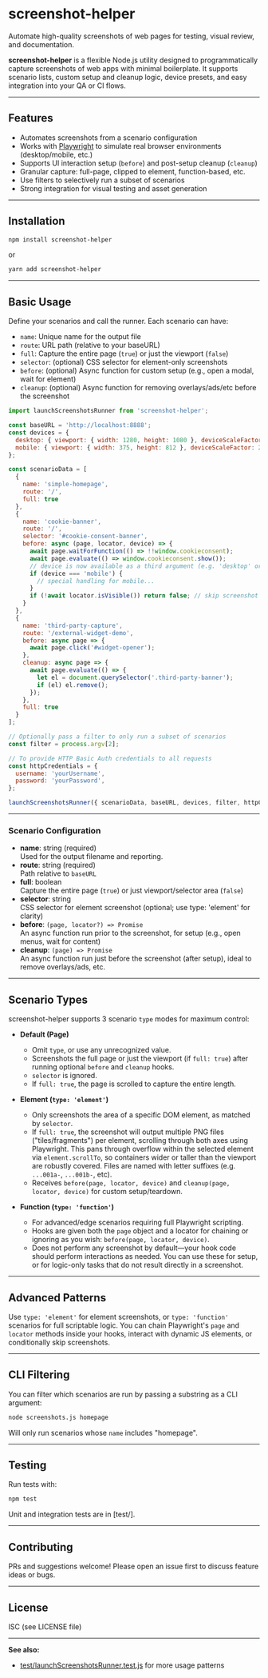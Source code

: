 # screenshot-helper

Automate high-quality screenshots of web pages for testing, visual review, and documentation.

**screenshot-helper** is a flexible Node.js utility designed to programmatically capture screenshots of web apps with minimal boilerplate. It supports scenario lists, custom setup and cleanup logic, device presets, and easy integration into your QA or CI flows.

---

## Features

- Automates screenshots from a scenario configuration
- Works with [Playwright](https://playwright.dev/) to simulate real browser environments (desktop/mobile, etc.)
- Supports UI interaction setup (`before`) and post-setup cleanup (`cleanup`)
- Granular capture: full-page, clipped to element, function-based, etc.
- Use filters to selectively run a subset of scenarios
- Strong integration for visual testing and asset generation

---

## Installation

```sh
npm install screenshot-helper
```
or
```sh
yarn add screenshot-helper
```

---

## Basic Usage

Define your scenarios and call the runner. Each scenario can have:

- `name`: Unique name for the output file
- `route`: URL path (relative to your baseURL)
- `full`: Capture the entire page (`true`) or just the viewport (`false`)
- `selector`: (optional) CSS selector for element-only screenshots  
- `before`: (optional) Async function for custom setup (e.g., open a modal, wait for element)
- `cleanup`: (optional) Async function for removing overlays/ads/etc before the screenshot

```js
import launchScreenshotsRunner from 'screenshot-helper';

const baseURL = 'http://localhost:8888';
const devices = {
  desktop: { viewport: { width: 1280, height: 1080 }, deviceScaleFactor: 2 },
  mobile: { viewport: { width: 375, height: 812 }, deviceScaleFactor: 2 }
};

const scenarioData = [
  {
    name: 'simple-homepage',
    route: '/',
    full: true
  },
  {
    name: 'cookie-banner',
    route: '/',
    selector: '#cookie-consent-banner',
    before: async (page, locator, device) => {
      await page.waitForFunction(() => !!window.cookieconsent);
      await page.evaluate(() => window.cookieconsent.show());
      // device is now available as a third argument (e.g. 'desktop' or 'mobile')
      if (device === 'mobile') {
        // special handling for mobile...
      }
      if (!await locator.isVisible()) return false; // skip screenshot if banner is not visible
    }
  },
  {
    name: 'third-party-capture',
    route: '/external-widget-demo',
    before: async page => {
      await page.click('#widget-opener');
    },
    cleanup: async page => {
      await page.evaluate(() => {
        let el = document.querySelector('.third-party-banner');
        if (el) el.remove();
      });
    },
    full: true
  }
];

// Optionally pass a filter to only run a subset of scenarios
const filter = process.argv[2];

// To provide HTTP Basic Auth credentials to all requests
const httpCredentials = {
  username: 'yourUsername',
  password: 'yourPassword',
};

launchScreenshotsRunner({ scenarioData, baseURL, devices, filter, httpCredentials });
```

---

### Scenario Configuration

- **name**: string (required)  
  Used for the output filename and reporting.
- **route**: string (required)  
  Path relative to `baseURL`
- **full**: boolean  
  Capture the entire page (`true`) or just viewport/selector area (`false`)
- **selector**: string  
  CSS selector for element screenshot (optional; use type: 'element' for clarity)
- **before**: `(page, locator?) => Promise`  
  An async function run prior to the screenshot, for setup (e.g., open menus, wait for content)
- **cleanup**: `(page) => Promise`  
  An async function run just before the screenshot (after setup), ideal to remove overlays/ads, etc.

---

## Scenario Types

screenshot-helper supports 3 scenario `type` modes for maximum control:

- **Default (Page)**
  - Omit `type`, or use any unrecognized value.
  - Screenshots the full page or just the viewport (if `full: true`) after running optional `before` and `cleanup` hooks.
  - `selector` is ignored.
  - If `full: true`, the page is scrolled to capture the entire length.

- **Element (`type: 'element'`)**
  - Only screenshots the area of a specific DOM element, as matched by `selector`.
  - If `full: true`, the screenshot will output multiple PNG files ("tiles/fragments") per element, scrolling through both axes using Playwright. This pans through overflow within the selected element via `element.scrollTo`, so containers wider or taller than the viewport are robustly covered. Files are named with letter suffixes (e.g. `...001a-`, `...001b-`, etc). 
  - Receives `before(page, locator, device)` and `cleanup(page, locator, device)` for custom setup/teardown.

- **Function (`type: 'function'`)**
  - For advanced/edge scenarios requiring full Playwright scripting.
  - Hooks are given both the `page` object and a locator for chaining or ignoring as you wish: `before(page, locator, device)`.
  - Does not perform any screenshot by default—your hook code should perform interactions as needed. You can use these for setup, or for logic-only tasks that do not result directly in a screenshot.

---

## Advanced Patterns

Use `type: 'element'` for element screenshots, or `type: 'function'` scenarios for full scriptable logic.
You can chain Playwright's `page` and `locator` methods inside your hooks, interact with dynamic JS elements, or conditionally skip screenshots.

---

## CLI Filtering

You can filter which scenarios are run by passing a substring as a CLI argument:
```sh
node screenshots.js homepage
```
Will only run scenarios whose `name` includes "homepage".

---

## Testing

Run tests with:

```sh
npm test
```

Unit and integration tests are in [test/].

---

## Contributing

PRs and suggestions welcome! Please open an issue first to discuss feature ideas or bugs.

---

## License

ISC (see LICENSE file)

---

**See also:**  
- [test/launchScreenshotsRunner.test.js](./test/launchScreenshotsRunner.test.js) for more usage patterns
